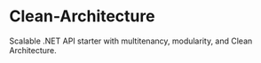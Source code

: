 # Clean-Architecture
Scalable .NET API starter with multitenancy, modularity, and Clean Architecture.
